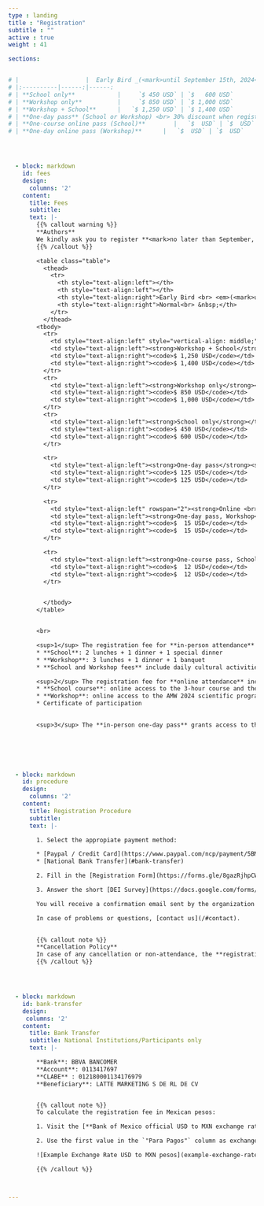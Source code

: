 ```yaml
---
type : landing
title : "Registration"
subtitle : ""
active : true
weight : 41

sections:


# |                   |  Early Bird _(<mark>until September 15th, 2024</mark>)_   |  Normal  
# |:----------|------:|------:
# | **School only**            |     `$ 450 USD` | `$   600 USD` 
# | **Workshop only**          |     `$ 850 USD` | `$ 1,000 USD` 
# | **Workshop + School**      |   `$ 1,250 USD` | `$ 1,400 USD` 
# | **One-day pass** (School or Workshop) <br> 30% discount when registering more than 5 people  |   `$ 125 USD` | `$  125 USD` 
# | **One-course online pass (School)**        |   `$  USD` | `$  USD` 
# | **One-day online pass (Workshop)**      |   `$  USD` | `$  USD` 




  - block: markdown
    id: fees
    design:
      columns: '2' 
    content:
      title: Fees
      subtitle: 
      text: |-
        {{% callout warning %}}
        **Authors**    
        We kindly ask you to register **<mark>no later than September, 9th</mark>** (anywhere in the world).
        {{% /callout %}}

        <table class="table">
          <thead>
            <tr>
              <th style="text-align:left"></th>
              <th style="text-align:left"></th>
              <th style="text-align:right">Early Bird <br> <em>(<mark>until September 15th, 2024</mark>)</em></th>
              <th style="text-align:right">Normal<br> &nbsp;</th>
            </tr>
          </thead>
        <tbody>
          <tr>
            <td style="text-align:left" style="vertical-align: middle;" rowspan="4"><strong>In-person <br>Attendance <sup>1</sup></strong></td>          
            <td style="text-align:left"><strong>Workshop + School</strong></td>
            <td style="text-align:right"><code>$ 1,250 USD</code></td>
            <td style="text-align:right"><code>$ 1,400 USD</code></td>
          </tr>        
          <tr>
            <td style="text-align:left"><strong>Workshop only</strong></td>
            <td style="text-align:right"><code>$ 850 USD</code></td>
            <td style="text-align:right"><code>$ 1,000 USD</code></td>
          </tr>          
          <tr>
            <td style="text-align:left"><strong>School only</strong></td>
            <td style="text-align:right"><code>$ 450 USD</code></td>
            <td style="text-align:right"><code>$ 600 USD</code></td>
          </tr>

          <tr>
            <td style="text-align:left"><strong>One-day pass</strong><sup>3</sup> <br> 30% discount when registering more than 5 people</td>
            <td style="text-align:right"><code>$ 125 USD</code></td>
            <td style="text-align:right"><code>$ 125 USD</code></td>
          </tr>

          <tr>
            <td style="text-align:left" rowspan="2"><strong>Online <br> Attendance <sup>2</sup></strong></td>          
            <td style="text-align:left"><strong>One-day pass, Workshop</strong> </td>
            <td style="text-align:right"><code>$  15 USD</code></td>
            <td style="text-align:right"><code>$  15 USD</code></td>
          </tr>

          <tr>
            <td style="text-align:left"><strong>One-course pass, School</strong> </td>
            <td style="text-align:right"><code>$  12 USD</code></td>
            <td style="text-align:right"><code>$  12 USD</code></td>
          </tr>


          </tbody>
        </table>


        <br>

        <sup>1</sup> The registration fee for **in-person attendance** includes: 
        * **School**: 2 lunches + 1 dinner + 1 special dinner    
        * **Workshop**: 3 lunches + 1 dinner + 1 banquet    
        * **School and Workshop fees** include daily cultural activities with a two-way transportation facility when required. The **one-day pass** 

        <sup>2</sup> The registration fee for **online attendance** includes:
        * **School course**: online access to the 3-hour course and the teaching materials      
        * **Workshop**: online access to the AMW 2024 scientific program, and the keynotes and workshop sessions of a specific day
        * Certificate of participation        

        
        <sup>3</sup> The **in-person one-day pass** grants access to the activities, meals and transportation facilities of the day. <mark>Only a single one-day pass per person is allowed for the entire event.</mark> 
        

        



  - block: markdown
    id: procedure
    design:
      columns: '2'     
    content:
      title: Registration Procedure
      subtitle: 
      text: |-

        1. Select the appropiate payment method: 

        * [Paypal / Credit Card](https://www.paypal.com/ncp/payment/5BMQ64FYER2ME) (**participants outside Mexico**)
        * [National Bank Transfer](#bank-transfer)

        2. Fill in the [Registration Form](https://forms.gle/8gazRjhpCWc3b3dN6) and <mark>**upload your proof of payment**</mark>

        3. Answer the short [DEI Survey](https://docs.google.com/forms/d/e/1FAIpQLSekJyCFrz2sgVUKvMq_6zPaHU3gWr4fGPWxcJ13rRjjJ0Csgg/viewform?usp=sharing)

        You will receive a confirmation email sent by the organization committee. 

        In case of problems or questions, [contact us](/#contact). 

        
        {{% callout note %}}
        **Cancellation Policy**    
        In case of any cancellation or non-attendance, the **registration fee are not refundable**.
        {{% /callout %}}




  - block: markdown
    id: bank-transfer
    design:
     columns: '2' 
    content:
      title: Bank Transfer
      subtitle: National Institutions/Participants only
      text: |-

        **Bank**: BBVA BANCOMER   
        **Account**: 0113417697  
        **CLABE** : 012180001134176979  
        **Beneficiary**: LATTE MARKETING S DE RL DE CV  


        {{% callout note %}}
        To calculate the registration fee in Mexican pesos:

        1. Visit the [**Bank of Mexico official USD to MXN exchange rate page**](https://www.banxico.org.mx/tipcamb/tipCamMIAction.do)

        2. Use the first value in the `"Para Pagos"` column as exchange rate.

        ![Example Exchange Rate USD to MXN pesos](example-exchange-rate.png "")

        {{% /callout %}}     



---
```

